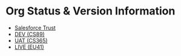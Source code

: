 # Org Status & Version Information
* [Salesforce Trust](https://trust.salesforce.com/en/)
* [DEV (CS89)](https://status.salesforce.com/instances/CS89)
* [UAT (CS365)](https://status.salesforce.com/instances/CS365)
* [LIVE (EU41)](https://status.salesforce.com/instances/EU41)

